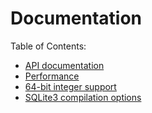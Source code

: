 # Documentation

Table of Contents:
- [API documentation](https://github.com/JoshuaWise/better-sqlite3/wiki/API)
- [Performance](https://github.com/JoshuaWise/better-sqlite3/wiki/Performance)
- [64-bit integer support](https://github.com/JoshuaWise/better-sqlite3/wiki/64-bit-integer-support)
- [SQLite3 compilation options](https://github.com/JoshuaWise/better-sqlite3/wiki/SQLite3-compilation-options)